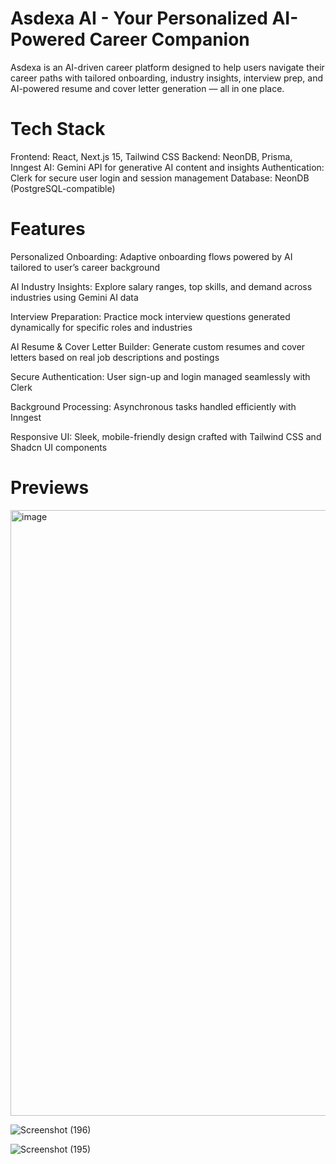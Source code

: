 # Asdexa AI - Your Personalized AI-Powered Career Companion
Asdexa is an AI-driven career platform designed to help users navigate their career paths with tailored onboarding, industry insights, interview prep, and AI-powered resume and cover letter generation — all in one place.

# Tech Stack
Frontend: React, Next.js 15, Tailwind CSS
Backend: NeonDB, Prisma, Inngest
AI: Gemini API for generative AI content and insights
Authentication: Clerk for secure user login and session management
Database: NeonDB (PostgreSQL-compatible)

# Features
Personalized Onboarding: Adaptive onboarding flows powered by AI tailored to user’s career background

AI Industry Insights: Explore salary ranges, top skills, and demand across industries using Gemini AI data

Interview Preparation: Practice mock interview questions generated dynamically for specific roles and industries

AI Resume & Cover Letter Builder: Generate custom resumes and cover letters based on real job descriptions and postings

Secure Authentication: User sign-up and login managed seamlessly with Clerk

Background Processing: Asynchronous tasks handled efficiently with Inngest

Responsive UI: Sleek, mobile-friendly design crafted with Tailwind CSS and Shadcn UI components

# Previews
<img width="969" alt="image" src="https://github.com/user-attachments/assets/6b56aa2b-cff7-4f94-84c6-e3ad408dafaf" />

![Screenshot (196)](https://github.com/user-attachments/assets/5167a308-d331-4ad0-940f-34b0a7390583)

![Screenshot (195)](https://github.com/user-attachments/assets/54c44ef1-1c85-47c9-8257-aa1214348c16)


